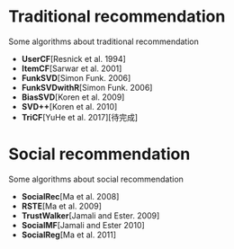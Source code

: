 # Traditional recommendation
Some algorithms about traditional recommendation

* **UserCF**[Resnick et al. 1994]
* **ItemCF**[Sarwar et al. 2001]
* **FunkSVD**[Simon Funk. 2006]
* **FunkSVDwithR**[Simon Funk. 2006]
* **BiasSVD**[Koren et al. 2009]
* **SVD++**[Koren et al. 2010]
* **TriCF**[YuHe et al. 2017][待完成]
# Social recommendation
Some algorithms about social recommendation

* **SocialRec**[Ma et al. 2008]
* **RSTE**[Ma et al. 2009]
* **TrustWalker**[Jamali and Ester. 2009]
* **SocialMF**[Jamali and Ester 2010]
* **SocialReg**[Ma et al. 2011]

